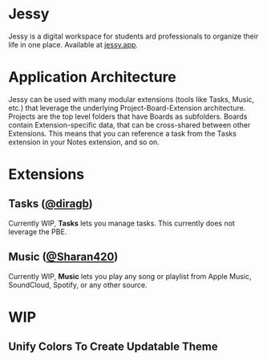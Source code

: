# Jessy
Jessy is a digital workspace for students ard professionals to organize their life in one place. Available at [jessy.app](https://jessy.app).

# Application Architecture
Jessy can be used with many modular extensions (tools like Tasks, Music, etc.) that leverage the underlying Project-Board-Extension architecture. Projects are the top level folders that have Boards as subfolders. Boards contain Extension-specific data, that can be cross-shared between other Extensions. This means that you can reference a task from the Tasks extension in your Notes extension, and so on.

# Extensions
## Tasks ([@diragb](https://github.com/diragb))
Currently WIP, **Tasks** lets you manage tasks. This currently does not leverage the PBE.

## Music ([@Sharan420](https://github.com/Sharan420))
Currently WIP, **Music** lets you play any song or playlist from Apple Music, SoundCloud, Spotify, or any other source.

# WIP
## Unify Colors To Create Updatable Theme